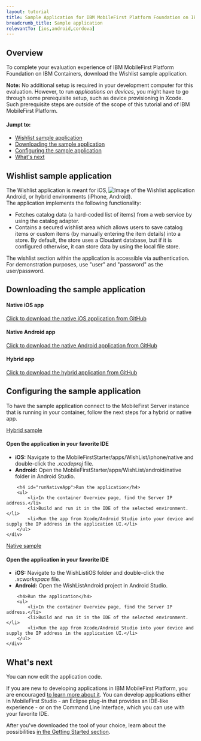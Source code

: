 ```yaml
---
layout: tutorial
title: Sample Application for IBM MobileFirst Platform Foundation on IBM Containers
breadcrumb_title: Sample application
relevantTo: [ios,android,cordova]
---
```

## Overview
To complete your evaluation experience of IBM MobileFirst Platform Foundation on IBM Containers, download the Wishlist sample application.

**Note:** No additional setup is required in your development computer for this evaluation. However, to run *applications on devices*, you might have to go through some prerequisite setup, such as device provisioning in Xcode. Such prerequisite steps are outside of the scope of this tutorial and of IBM MobileFirst Platform.</p>

#### Jumpt to:

* [Wishlist sample application](#wishlist-sample-application)
* [Downloading the sample application](#downloading-the-sample-application)
* [Configuring the sample application](#configuring-the-sample-application)
* [What's next](#whats-next)

## Wishlist sample application
<img alt="Image of the Wishlist application" src="{{ site.baseurl }}/assets/backup/wishlist-app-156x300.png" style="float:right" />

The Wishlist application is meant for iOS, Android, or hybrid environments (iPhone, Android).  
The application implements the following functionality:

* Fetches catalog data (a hard-coded list of items) from a web service by using the catalog adapter.
* Contains a secured wishlist area which allows users to save catalog items or custom items (by manually entering the item details) into a store. By default, the store uses a Cloudant database, but if it is configured otherwise, it can store data by using the local file store.

The wishlist section within the application is accessible via authentication. For demonstration purposes, use "user" and "password" as the user/password.


## Downloading the sample application
#### Native iOS app
[Click to download the native iOS application from GitHub](https://github.com/MobileFirst-Platform-Developer-Center/WishlistiOS/)

#### Native Android app
[Click to download the native Android application from GitHub](https://github.com/MobileFirst-Platform-Developer-Center/WishlistAndroid/)

#### Hybrid app
[Click to download the hybrid application from GitHub](https://github.com/MobileFirst-Platform-Developer-Center/Wishlist/)

## Configuring the sample application
To have the sample application connect to the MobileFirst Server instance that is running in your container, follow the next steps for a hybrid or native app.

<a class="btn" role="button" data-toggle="collapse" href="#collapseHybrid" aria-expanded="false" aria-controls="collapseHybrid">Hybrid sample</a>

<div class="collapse" id="collapseHybrid">
    <div class="well">
        <h4>Open the application in your favorite IDE</h4>
        <ul>
            <li><strong>iOS:</strong> Navigate to the MobileFirstStarter/apps/WishList/iphone/native and double-click the <em>.xcodeproj</em> file.</li>
            <li><strong>Android:</strong> Open the MobileFirstStarter/apps/WishList/android/native folder in Android Studio.</li>
        </ul>

        <h4 id="runNativeApp">Run the application</h4>
        <ul>
            <li>In the container Overview page, find the Server IP address.</li>
            <li>Build and run it in the IDE of the selected environment.</li>
            <li>Run the app from Xcode/Android Studio into your device and supply the IP address in the application UI.</li>
        </ul>
    </div>
</div>

<a class="btn" role="button" data-toggle="collapse" href="#collapseNative" aria-expanded="false" aria-controls="collapseNative">Native sample</a>

<div class="collapse" id="collapseNative">
    <div class="well">
        <h4>Open the application in your favorite IDE</h4>
        <ul>
            <li><strong>iOS:</strong> Navigate to the WishListiOS folder and double-click the <em>.xcworkspace</em> file.</li>
            <li><strong>Android:</strong> Open the WishListAndroid project in Android Studio.</li>
        </ul>

        <h4>Run the application</h4>
        <ul>
            <li>In the container Overview page, find the Server IP address.</li>
            <li>Build and run it in the IDE of the selected environment.</li>
            <li>Run the app from Xcode/Android Studio into your device and supply the IP address in the application UI.</li>
        </ul>
    </div>
</div>

## What's next
You can now edit the application code.

If you are new to developing applications in IBM MobileFirst Platform, you are encouraged [to learn more about it]({{site.baseurl}}/get-introduced/). You can develop applications either in MobileFirst Studio - an Eclipse plug-in that provides an IDE-like experience - or on the Command Line Interface, which you can use with your favorite IDE.

After you've downloaded the tool of your choice, learn about the possibilities [in the Getting Started section]({{site.baseurl/tutorials/en/foundation}}).
